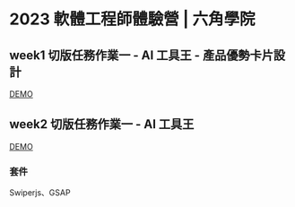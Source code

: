 # 2023 軟體工程師體驗營 | 六角學院
## week1 切版任務作業一 - AI 工具王 - 產品優勢卡片設計
[DEMO](https://echocarrie.com/2023web-camp/week1/#/)
## week2 切版任務作業一 - AI 工具王
[DEMO](https://echocarrie.com/2023web-camp/week2/#/)

### 套件
Swiperjs、GSAP